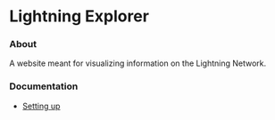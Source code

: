 # Lightning Explorer

### About

A website meant for visualizing information on the Lightning Network.

### Documentation
- [Setting up](./_docs/Setup.md)
